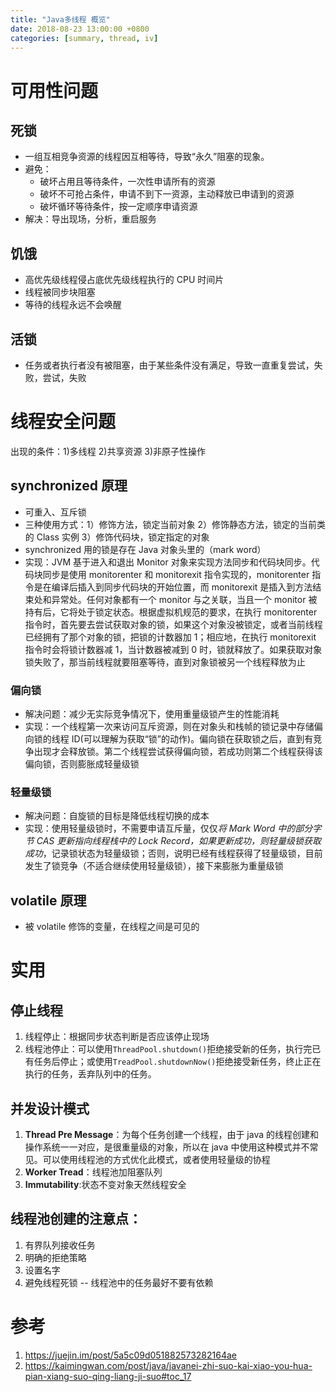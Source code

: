 ```yaml
---
title: "Java多线程 概览"
date: 2018-08-23 13:00:00 +0800
categories: [summary, thread, iv]
---
```


# 可用性问题

## 死锁

- 一组互相竞争资源的线程因互相等待，导致“永久”阻塞的现象。
- 避免：
  - 破坏占用且等待条件，一次性申请所有的资源
  - 破坏不可抢占条件，申请不到下一资源，主动释放已申请到的资源
  - 破坏循环等待条件，按一定顺序申请资源
- 解决：导出现场，分析，重启服务

## 饥饿

- 高优先级线程侵占底优先级线程执行的 CPU 时间片
- 线程被同步块阻塞
- 等待的线程永远不会唤醒

## 活锁

- 任务或者执行者没有被阻塞，由于某些条件没有满足，导致一直重复尝试，失败，尝试，失败

<!--more-->

# 线程安全问题

出现的条件：1)多线程 2)共享资源 3)非原子性操作

## synchronized 原理

- 可重入、互斥锁
- 三种使用方式：1）修饰方法，锁定当前对象 2）修饰静态方法，锁定的当前类的 Class 实例 3）修饰代码块，锁定指定的对象
- synchronized 用的锁是存在 Java 对象头里的（mark word）
- 实现：JVM 基于进入和退出 Monitor 对象来实现方法同步和代码块同步。代码块同步是使用 monitorenter 和 monitorexit 指令实现的，monitorenter 指令是在编译后插入到同步代码块的开始位置，而 monitorexit 是插入到方法结束处和异常处。任何对象都有一个 monitor 与之关联，当且一个 monitor 被持有后，它将处于锁定状态。根据虚拟机规范的要求，在执行 monitorenter 指令时，首先要去尝试获取对象的锁，如果这个对象没被锁定，或者当前线程已经拥有了那个对象的锁，把锁的计数器加 1；相应地，在执行 monitorexit 指令时会将锁计数器减 1，当计数器被减到 0 时，锁就释放了。如果获取对象锁失败了，那当前线程就要阻塞等待，直到对象锁被另一个线程释放为止

### 偏向锁

- 解决问题：减少无实际竞争情况下，使用重量级锁产生的性能消耗
- 实现：一个线程第一次来访问互斥资源，则在对象头和栈帧的锁记录中存储偏向锁的线程 ID(可以理解为获取“锁”的动作)。偏向锁在获取锁之后，直到有竞争出现才会释放锁。第二个线程尝试获得偏向锁，若成功则第二个线程获得该偏向锁，否则膨胀成轻量级锁

### 轻量级锁

- 解决问题：自旋锁的目标是降低线程切换的成本
- 实现：使用轻量级锁时，不需要申请互斥量，仅仅*将 Mark Word 中的部分字节 CAS 更新指向线程栈中的 Lock Record，如果更新成功，则轻量级锁获取成功*，记录锁状态为轻量级锁；否则，说明已经有线程获得了轻量级锁，目前发生了锁竞争（不适合继续使用轻量级锁），接下来膨胀为重量级锁

## volatile 原理

- 被 volatile 修饰的变量，在线程之间是可见的

# 实用

## 停止线程

1. 线程停止：根据同步状态判断是否应该停止现场
2. 线程池停止：可以使用`ThreadPool.shutdown()`拒绝接受新的任务，执行完已有任务后停止；或使用`TreadPool.shutdownNow()`拒绝接受新任务，终止正在执行的任务，丢弃队列中的任务。

## 并发设计模式

1. **Thread Pre Message**：为每个任务创建一个线程，由于 java 的线程创建和操作系统一一对应，是很重量级的对象，所以在 java 中使用这种模式并不常见。可以使用线程池的方式优化此模式，或者使用轻量级的协程
2. **Worker Tread**：线程池加阻塞队列
3. **Immutability**:状态不变对象天然线程安全

## 线程池创建的注意点：

1. 有界队列接收任务
2. 明确的拒绝策略
3. 设置名字
4. 避免线程死锁 -- 线程池中的任务最好不要有依赖

# 参考

1. https://juejin.im/post/5a5c09d051882573282164ae
2. https://kaimingwan.com/post/java/javanei-zhi-suo-kai-xiao-you-hua-pian-xiang-suo-qing-liang-ji-suo#toc_17
